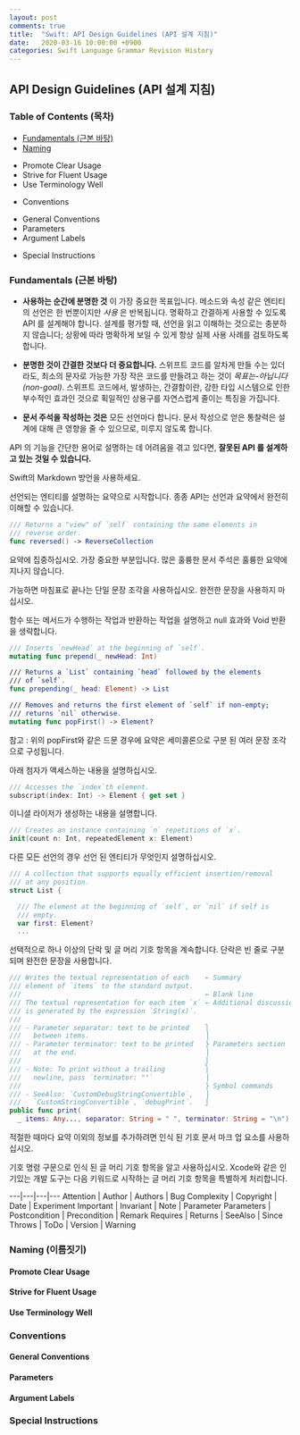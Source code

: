 ```yaml
---
layout: post
comments: true
title:  "Swift: API Design Guidelines (API 설계 지침)"
date:   2020-03-16 10:00:00 +0900
categories: Swift Language Grammar Revision History
---
```


## API Design Guidelines (API 설계 지침)

### Table of Contents (목차)

* [Fundamentals (근본 바탕)](#fundamentals-근본-바탕)
* [Naming](#naming-이름짓기)
- Promote Clear Usage
- Strive for Fluent Usage
- Use Terminology Well
* Conventions
- General Conventions
- Parameters
- Argument Labels
* Special Instructions

### Fundamentals (근본 바탕)

* **사용하는 순간에 분명한 것** 이 가장 중요한 목표입니다. 메소드와 속성 같은 엔티티의 선언은 한 번뿐이지만 _사용_ 은 반복됩니다. 명확하고 간결하게 사용할 수 있도록 API 를 설계해야 합니다. 설계를 평가할 때, 선언을 읽고 이해하는 것으로는 충분하지 않습니다; 상황에 따라 명확하게 보일 수 있게 항상 실제 사용 사례를 검토하도록 합니다.

* **분명한 것이 간결한 것보다 더 중요합니다.** 스위프트 코드를 알차게 만들 수는 있더라도, 최소의 문자로 가능한 가장 작은 코드를 만들려고 하는 것이 _목표는-아닙니다 (non-goal)_. 스위프트 코드에서, 발생하는, 간결함이란, 강한 타입 시스템으로 인한 부수적인 효과인 것으로 획일적인 상용구를 자연스럽게 줄이는 특징을 가집니다.

* **문서 주석을 작성하는 것은** 모든 선언마다 합니다. 문서 작성으로 얻은 통찰력은 설계에 대해 큰 영향을 줄 수 있으므로, 미루지 않도록 합니다.

API 의 기능을 간단한 용어로 설명하는 데 어려움을 겪고 있다면, **잘못된 API 를 설계하고 있는 것일 수 있습니다.**

Swift의 Markdown 방언을 사용하세요.

선언되는 엔티티를 설명하는 요약으로 시작합니다. 종종 API는 선언과 요약에서 완전히 이해할 수 있습니다.

```swift
/// Returns a "view" of `self` containing the same elements in
/// reverse order.
func reversed() -> ReverseCollection
```

요약에 집중하십시오. 가장 중요한 부분입니다. 많은 훌륭한 문서 주석은 훌륭한 요약에 지나지 않습니다.

가능하면 마침표로 끝나는 단일 문장 조각을 사용하십시오. 완전한 문장을 사용하지 마십시오.

함수 또는 메서드가 수행하는 작업과 반환하는 작업을 설명하고 null 효과와 Void 반환을 생략합니다.

```swift
/// Inserts `newHead` at the beginning of `self`.
mutating func prepend(_ newHead: Int)

/// Returns a `List` containing `head` followed by the elements
/// of `self`.
func prepending(_ head: Element) -> List

/// Removes and returns the first element of `self` if non-empty;
/// returns `nil` otherwise.
mutating func popFirst() -> Element?
```

참고 : 위의 popFirst와 같은 드문 경우에 요약은 세미콜론으로 구분 된 여러 문장 조각으로 구성됩니다.

아래 첨자가 액세스하는 내용을 설명하십시오.

```swift
/// Accesses the `index`th element.
subscript(index: Int) -> Element { get set }
```

이니셜 라이저가 생성하는 내용을 설명합니다.

```swift
/// Creates an instance containing `n` repetitions of `x`.
init(count n: Int, repeatedElement x: Element)
```

다른 모든 선언의 경우 선언 된 엔티티가 무엇인지 설명하십시오.

```swift
/// A collection that supports equally efficient insertion/removal
/// at any position.
struct List {

  /// The element at the beginning of `self`, or `nil` if self is
  /// empty.
  var first: Element?
  ...
```

선택적으로 하나 이상의 단락 및 글 머리 기호 항목을 계속합니다. 단락은 빈 줄로 구분되며 완전한 문장을 사용합니다.

```swift
/// Writes the textual representation of each    ← Summary
/// element of `items` to the standard output.
///                                              ← Blank line
/// The textual representation for each item `x` ← Additional discussion
/// is generated by the expression `String(x)`.
///
/// - Parameter separator: text to be printed    ⎫
///   between items.                             ⎟
/// - Parameter terminator: text to be printed   ⎬ Parameters section
///   at the end.                                ⎟
///                                              ⎭
/// - Note: To print without a trailing          ⎫
///   newline, pass `terminator: ""`             ⎟
///                                              ⎬ Symbol commands
/// - SeeAlso: `CustomDebugStringConvertible`,   ⎟
///   `CustomStringConvertible`, `debugPrint`.   ⎭
public func print(
  _ items: Any..., separator: String = " ", terminator: String = "\n")
```

적절한 때마다 요약 이외의 정보를 추가하려면 인식 된 기호 문서 마크 업 요소를 사용하십시오.

기호 명령 구문으로 인식 된 글 머리 기호 항목을 알고 사용하십시오. Xcode와 같은 인기있는 개발 도구는 다음 키워드로 시작하는 글 머리 기호 항목을 특별하게 처리합니다.

---|---|---|---
Attention	| Author | Authors | Bug
Complexity | Copyright	| Date | Experiment
Important	| Invariant | Note | Parameter
Parameters | Postcondition | Precondition | Remark
Requires | Returns | SeeAlso | Since
Throws | ToDo | Version | Warning

### Naming (이름짓기)

#### Promote Clear Usage

#### Strive for Fluent Usage

#### Use Terminology Well

### Conventions

#### General Conventions

#### Parameters

#### Argument Labels

### Special Instructions
